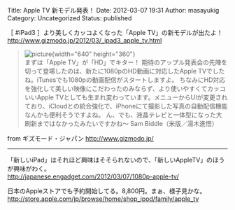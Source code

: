 Title: Apple TV 新モデル発表！
Date: 2012-03-07 19:31
Author: masayukig
Category: Uncategorized
Status: published

［ \#iPad3 ］より美しくカッコよくなった「Apple TV」の新モデルが出たよ！  
<http://www.gizmodo.jp/2012/03/_ipad3_apple_tv.html>

> ![picture](http://www.gizmodo.jp/upload_files2/120308appletvhd.jpg){width="640"
> height="360"}  
> まずは「Apple TV」が「HD」でキター！
> 期待のアップル発表会の先陣を切って登場したのは、新たに1080pのHD動画に対応したApple
> TVでしたね。iTunesでも1080pの動画配信がスタートしますよ。
> ちなみにHD対応を強化して美しい映像にこだわったのみならず、より使いやすくてカッコいいApple
> TVとしても生まれ変わっています。メニューからUIが変更されており、iCloudとの統合強化で、iPhoneにて撮影した写真の自動配信機能なんかも便利そうですよね。
> ん、でも、液晶テレビと一体型になった大刷新まではなかったみたいですかね～
> Sam Biddle（米版／湯木進悟）

from ギズモード・ジャパン <http://www.gizmodo.jp/>  

------------------------------------------------------------------------

「新しいiPad」はそれほど興味はそそられないので、「新しいAppleTV」のほうが興味がわく。  
<http://japanese.engadget.com/2012/03/07/1080p-apple-tv/>

日本のAppleストアでも予約開始してる。8,800円。まぁ、様子見かな。  
<http://store.apple.com/jp/browse/home/shop_ipod/family/apple_tv>
